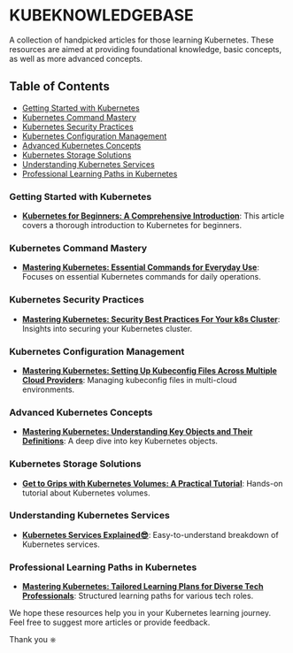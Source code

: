 # KUBEKNOWLEDGEBASE

A collection of handpicked articles for those learning Kubernetes. These resources are aimed at providing foundational knowledge, basic concepts, as well as more advanced concepts.

## Table of Contents
- [Getting Started with Kubernetes](#getting-started-with-kubernetes)
- [Kubernetes Command Mastery](#kubernetes-command-mastery)
- [Kubernetes Security Practices](#kubernetes-security-practices)
- [Kubernetes Configuration Management](#kubernetes-configuration-management)
- [Advanced Kubernetes Concepts](#advanced-kubernetes-concepts)
- [Kubernetes Storage Solutions](#kubernetes-storage-solutions)
- [Understanding Kubernetes Services](#understanding-kubernetes-services)
- [Professional Learning Paths in Kubernetes](#professional-learning-paths-in-kubernetes)

### Getting Started with Kubernetes
- **[Kubernetes for Beginners: A Comprehensive Introduction](https://medium.com/@devineer/kubernetes-for-beginners-a-comprehensive-introduction-40c002750e01)**: This article covers a thorough introduction to Kubernetes for beginners.

### Kubernetes Command Mastery
- **[Mastering Kubernetes: Essential Commands for Everyday Use](https://medium.com/devops-dev/mastering-kubernetes-essential-commands-for-everyday-use-b7ad5ff0d5fc)**: Focuses on essential Kubernetes commands for daily operations.

### Kubernetes Security Practices
- **[Mastering Kubernetes: Security Best Practices For Your k8s Cluster](https://medium.com/@devineer/mastering-kubernetes-security-best-practices-for-your-k8s-cluster-6ad7b88aeb22)**: Insights into securing your Kubernetes cluster.

### Kubernetes Configuration Management
- **[Mastering Kubernetes: Setting Up Kubeconfig Files Across Multiple Cloud Providers](https://medium.com/devops-dev/mastering-kubernetes-setting-up-kubeconfig-files-across-multiple-cloud-providers-e7c656a3906a)**: Managing kubeconfig files in multi-cloud environments.

### Advanced Kubernetes Concepts
- **[Mastering Kubernetes: Understanding Key Objects and Their Definitions](https://medium.com/devops-dev/mastering-kubernetes-understanding-key-objects-and-their-definitions-a3452f0d36eb)**: A deep dive into key Kubernetes objects.

### Kubernetes Storage Solutions
- **[Get to Grips with Kubernetes Volumes: A Practical Tutorial](https://medium.com/@devineer/get-to-grips-with-kubernetes-volumes-a-practical-tutorial-c41853c64f02)**: Hands-on tutorial about Kubernetes volumes.

### Understanding Kubernetes Services
- **[Kubernetes Services Explained😎](https://medium.com/@devineer/kubernetes-services-explained-22b4dd11de02)**: Easy-to-understand breakdown of Kubernetes services.

### Professional Learning Paths in Kubernetes
- **[Mastering Kubernetes: Tailored Learning Plans for Diverse Tech Professionals](https://medium.com/@devineer/mastering-kubernetes-tailored-learning-plans-for-diverse-tech-professionals-eea4e2b9843e)**: Structured learning paths for various tech roles.

We hope these resources help you in your Kubernetes learning journey. Feel free to suggest more articles or provide feedback.

Thank you ⎈